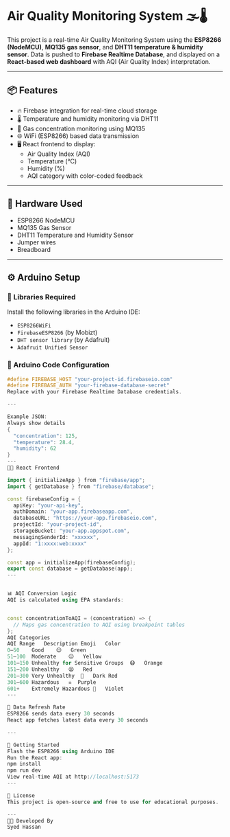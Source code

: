 # Air Quality Monitoring System 🌫️🌡️

This project is a real-time Air Quality Monitoring System using the **ESP8266 (NodeMCU)**, **MQ135 gas sensor**, and **DHT11 temperature & humidity sensor**. Data is pushed to **Firebase Realtime Database**, and displayed on a **React-based web dashboard** with AQI (Air Quality Index) interpretation.

---

## 📦 Features

- 🔥 Firebase integration for real-time cloud storage
- 🌡️ Temperature and humidity monitoring via DHT11
- 🧪 Gas concentration monitoring using MQ135
- 🌐 WiFi (ESP8266) based data transmission
- 🖥️ React frontend to display:
  - Air Quality Index (AQI)
  - Temperature (°C)
  - Humidity (%)
  - AQI category with color-coded feedback

---

## 🧰 Hardware Used

- ESP8266 NodeMCU
- MQ135 Gas Sensor
- DHT11 Temperature and Humidity Sensor
- Jumper wires
- Breadboard

---

## ⚙️ Arduino Setup

### 🔌 Libraries Required

Install the following libraries in the Arduino IDE:

- `ESP8266WiFi`
- `FirebaseESP8266` (by Mobizt)
- `DHT sensor library` (by Adafruit)
- `Adafruit Unified Sensor`

### 🧾 Arduino Code Configuration

```cpp
#define FIREBASE_HOST "your-project-id.firebaseio.com"
#define FIREBASE_AUTH "your-firebase-database-secret"
Replace with your Firebase Realtime Database credentials.

---

Example JSON:
Always show details
{
  "concentration": 125,
  "temperature": 28.4,
  "humidity": 62
}
---
🧑‍💻 React Frontend

import { initializeApp } from "firebase/app";
import { getDatabase } from "firebase/database";

const firebaseConfig = {
  apiKey: "your-api-key",
  authDomain: "your-app.firebaseapp.com",
  databaseURL: "https://your-app.firebaseio.com",
  projectId: "your-project-id",
  storageBucket: "your-app.appspot.com",
  messagingSenderId: "xxxxxx",
  appId: "1:xxxx:web:xxxx"
};

const app = initializeApp(firebaseConfig);
export const database = getDatabase(app);
---


📊 AQI Conversion Logic
AQI is calculated using EPA standards:


const concentrationToAQI = (concentration) => {
  // Maps gas concentration to AQI using breakpoint tables
};
AQI Categories
AQI Range	Description	Emoji	Color
0–50	Good	😊	Green
51–100	Moderate	😐	Yellow
101–150	Unhealthy for Sensitive Groups	😷	Orange
151–200	Unhealthy	😫	Red
201–300	Very Unhealthy	🤢	Dark Red
301–600	Hazardous	☠️	Purple
601+	Extremely Hazardous	🚨	Violet
---

🔁 Data Refresh Rate
ESP8266 sends data every 30 seconds
React app fetches latest data every 30 seconds

---

🚀 Getting Started
Flash the ESP8266 using Arduino IDE
Run the React app:
npm install
npm run dev
View real-time AQI at http://localhost:5173
---

📌 License
This project is open-source and free to use for educational purposes.

---
👨‍💻 Developed By
Syed Hassan